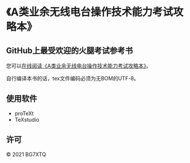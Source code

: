 # 《A类业余无线电台操作技术能力考试攻略本》

## GitHub上最受欢迎的火腿考试参考书

您可以[在线阅读《A类业余无线电台操作技术能力考试攻略本》](https://github.com/mike2718/ham/blob/main/ham_a.pdf)。

自行编译本书的话，tex文件编码必须为无BOM的UTF-8。

## 使用软件

* proTeXt
* TeXstudio

## 许可

&copy; 2021 BG7XTQ

